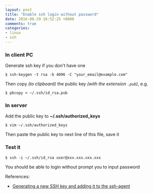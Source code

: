 ```yaml
---
layout: post
title: "Enable ssh login without password"
date: 2016-06-29 16:52:25 +0800
comments: true
categories: 
- linux
- ssh
---
```


### In client PC

Generate ssh key if you don't have one

```
$ ssh-keygen -t rsa -b 4096 -C "your_email@example.com"
```

Then copy _(to clipboard)_ the public key _(with the extension `.pub`)_, e.g.

```
$ pbcopy < ~/.ssh/id_rsa.pub
```

### In server

Add the public key to **~/.ssh/authorized_keys**

```
$ vim ~/.ssh/authorized_keys
```

Then paste the public key to next line of this file, save it

### Test it

```
$ ssh -i ~/.ssh/id_rsa user@xxx.xxx.xxx.xxx
```

You should be able to login without prompt you to input password

References:

- [Generating a new SSH key and adding it to the ssh-agent](https://help.github.com/articles/generating-a-new-ssh-key-and-adding-it-to-the-ssh-agent/)
